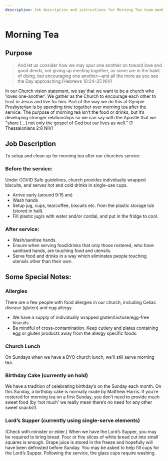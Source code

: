 ```yaml
---
description: Job description and instructions for Morning Tea team members
---
```


# Morning Tea

## Purpose

> And let us consider how we may spur one another on toward love and good deeds, not giving up meeting together, as some are in the habit of doing, but encouraging one another—and all the more as you see the Day approaching.\(Hebrews 10:24–25 NIV\)

In our Church vision statement, we say that we want to be a church who ‘loves one-another’. We gather as the Church to encourage each other to trust in Jesus and live for him. Part of the way we do this at Gympie Presbyterian is by spending time together over morning tea after the service. The purpose of morning tea isn’t the food or drinks, but it’s developing stronger relationships so we can say with the Apostle that we "share \[…\] not only the gospel of God but our lives as well." \(1 Thessalonians 2:8 NIV\)

## Job Description

To setup and clean up for morning tea after our churches service.

### Before the service:

Under COVID Safe guidelines, church provides individually wrapped biscuits, and serves hot and cold drinks in single-use cups.

* Arrive early \(around 9:15 am\)
* Wash hands
* Setup jug, cups, tea/coffee, biscuits etc. from the plastic storage tub \(stored in hall\).
* Fill plastic jug/s with water and/or cordial, and put in the fridge to cool.

### After service:

* Wash/sanitise hands.
* Ensure when serving food/drinks that only those rostered, who have sanitised hands, are touching food and utensils.
* Serve food and drinks in a way which eliminates people touching utensils other than their own.

## Some Special Notes:

### Allergies

There are a few people with food allergies in our church, including Celiac disease \(gluten\) and egg allergy.

* We have a supply of individually wrapped gluten/lactose/egg-free biscuits. 
* Be mindful of cross-contamination. Keep cutlery and plates containing egg or gluten products away from the allergy specific foods.

### Church Lunch

On Sundays when we have a BYO church lunch, we'll still serve morning tea.

### Birthday Cake \(currently on hold\)

We have a tradition of celebrating birthday’s on the Sunday each month. On this Sunday, a birthday cake is normally made by Matthew Harris. If you’re rostered for morning tea on a first Sunday, you don’t need to provide much sweet food \(by ‘not much’ we really mean there’s no need for any other sweet snacks!\).

### Lord’s Supper \(currently using single-serve elements\)

\(Check with minister or elder.\) When we have the Lord’s Supper, you may be required to bring bread. Four or five slices of white bread cut into small squares is enough. Grape juice is stored in the freeze and hopefully will have been defrosted before Sunday. You may be asked to help fill cups for the Lord’s Supper. Following the service, the glass cups require washing.

